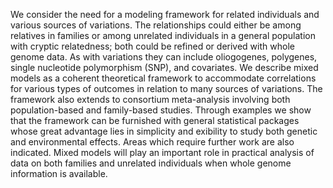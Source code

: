 We consider the need for a modeling framework for related individuals and various sources of variations. The relationships could either be among relatives in families or 
among unrelated individuals in a general population with cryptic relatedness; both could be refined or derived with whole genome data. As with variations they can include 
oliogogenes, polygenes, single nucleotide polymorphism (SNP), and covariates. We describe mixed models as a coherent theoretical framework to accommodate correlations for 
various types of outcomes in relation to many sources of variations. The framework also extends to consortium meta-analysis involving both population-based and family-based 
studies. Through examples we show that the framework can be furnished with general statistical packages whose great advantage lies in simplicity and exibility to study both 
genetic and environmental effects. Areas which require further work are also indicated. Mixed models will play an important role in practical analysis of data on both 
families and unrelated individuals when whole genome information is available.
